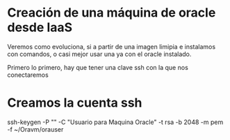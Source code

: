 # Creación de una máquina de oracle desde IaaS 

Veremos como evoluciona, si a partir de una imagen limipia e instalamos con comandos, o casi mejor usar una ya con el oracle instalado.

Primero lo primero, hay que tener una clave ssh con la que nos conectaremos

# Creamos la cuenta ssh 
ssh-keygen -P "" -C "Usuario para Maquina Oracle" -t rsa -b 2048 -m pem -f ~/Oravm/orauser



